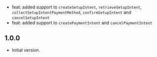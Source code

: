 
- feat: added support to `createSetupIntent`, `retrieveSetupIntent`, `collectSetupIntentPaymentMethod`, `confirmSetupIntent` and `cancelSetupIntent`
- feat: added support to `createPaymentIntent` and `cancelPaymentIntent`

## 1.0.0
- Initial version.
